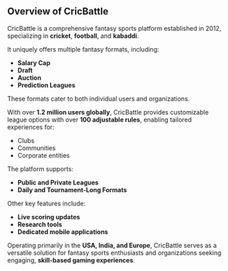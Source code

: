 ## Overview of CricBattle

CricBattle is a comprehensive fantasy sports platform established in 2012, specializing in **cricket**, **football**, and **kabaddi**. 

It uniquely offers multiple fantasy formats, including:

- **Salary Cap**
- **Draft**
- **Auction**
- **Prediction Leagues**

These formats cater to both individual users and organizations.

With over **1.2 million users globally**, CricBattle provides customizable league options with over **100 adjustable rules**, enabling tailored experiences for:

- Clubs  
- Communities  
- Corporate entities

The platform supports:

- **Public and Private Leagues**
- **Daily and Tournament-Long Formats**

Other key features include:

- **Live scoring updates**
- **Research tools**
- **Dedicated mobile applications**

Operating primarily in the **USA, India, and Europe**, CricBattle serves as a versatile solution for fantasy sports enthusiasts and organizations seeking engaging, **skill-based gaming experiences**.
